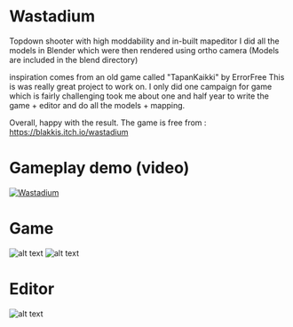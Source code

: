# Wastadium
Topdown shooter with high moddability and in-built mapeditor
I did all the models in Blender which were then rendered using ortho camera
(Models are included in the blend directory)

inspiration comes from an old game called "TapanKaikki" by ErrorFree
This is was really great project to work on.
I only did one campaign for game which is fairly challenging
took me about one and half year to write the game + editor and do all the models + mapping.

Overall, happy with the result.
The game is free from : https://blakkis.itch.io/wastadium

# Gameplay demo (video)
[![Wastadium](https://img.youtube.com/vi/NBjwIhancS8/0.jpg)](https://www.youtube.com/watch?v=NBjwIhancS8)
# Game
![alt text](https://i.imgur.com/iqNY8VJ.png)
![alt text](https://i.imgur.com/HgQMKX8.png)
# Editor 
![alt text](https://i.imgur.com/2NXXXkM.png)
